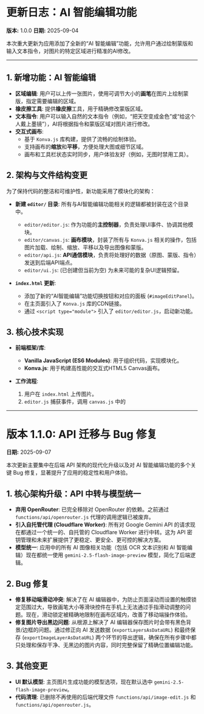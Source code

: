 
# 更新日志：AI 智能编辑功能

**版本:** 1.0.0
**日期:** 2025-09-04

本次重大更新为应用添加了全新的“AI 智能编辑”功能，允许用户通过绘制蒙版和输入文本指令，对图片的特定区域进行精准的AI修改。

---

## 1. 新增功能：AI 智能编辑

-   **区域编辑**: 用户可以上传一张图片，使用可调节大小的**画笔**在图片上绘制蒙版，指定需要编辑的区域。
-   **橡皮擦工具**: 提供**橡皮擦**工具，用于精确修改蒙版区域。
-   **文本指令**: 用户可以输入自然的文本指令（例如，“把天空变成金色”或“给这个人戴上墨镜”），AI将根据指令和蒙版区域对图片进行修改。
-   **交互式画布**:
    -   基于 `Konva.js` 库构建，提供了流畅的绘制体验。
    -   支持画布的**缩放**和**平移**，方便处理大图或细节区域。
    -   画布和工具栏状态实时同步，用户体验友好（例如，无图时禁用工具）。

## 2. 架构与文件结构变更

为了保持代码的整洁和可维护性，新功能采用了模块化的架构：

-   **新建 `editor/` 目录**: 所有与AI智能编辑功能相关的逻辑都被封装在这个目录中。
    -   `editor/editor.js`: 作为功能的**主控制器**，负责处理UI事件、协调其他模块。
    -   `editor/canvas.js`: **画布模块**，封装了所有与 `Konva.js` 相关的操作，包括图片加载、绘制、缩放、平移以及导出图像和蒙版。
    -   `editor/api.js`: **API通信模块**，负责将处理好的数据（原图、蒙版、指令）发送到后端API端点。
    -   `editor/ui.js`: (已创建但当前为空) 为未来可能的复杂UI逻辑预留。

-   **`index.html` 更新**:
    -   添加了新的“AI智能编辑”功能切换按钮和对应的面板 (`#imageEditPanel`)。
    -   在主页面引入了 `Konva.js` 库的CDN链接。
    -   通过 `<script type="module">` 引入了 `editor/editor.js`，启动新功能。

## 3. 核心技术实现

-   **前端框架/库**:
    -   **Vanilla JavaScript (ES6 Modules)**: 用于组织代码，实现模块化。
    -   **Konva.js**: 用于构建高性能的交互式HTML5 Canvas画布。

-   **工作流程**:
    1.  用户在 `index.html` 上传图片。
    2.  `editor.js` 捕获事件，调用 `canvas.js` 中的

---

# 版本 1.1.0: API 迁移与 Bug 修复

**日期:** 2025-09-07

本次更新主要集中在后端 API 架构的现代化升级以及对 AI 智能编辑功能的多个关键 Bug 修复，显著提升了应用的稳定性和用户体验。

## 1. 核心架构升级：API 中转与模型统一

-   **弃用 OpenRouter**: 已完全移除对 OpenRouter 的依赖。之前通过 `functions/api/openrouter.js` 代理的调用逻辑已被废弃。
-   **引入自托管代理 (Cloudflare Worker)**: 所有对 Google Gemini API 的请求现在都通过一个统一的、自托管的 Cloudflare Worker 进行中转。这为 API 密钥管理和未来扩展提供了更稳定、更安全、更可控的解决方案。
-   **模型统一**: 应用中的所有 AI 图像相关功能（包括 OCR 文本识别和 AI 智能编辑）现在都统一使用 `gemini-2.5-flash-image-preview` 模型，简化了后端逻辑。

## 2. Bug 修复

-   **修复移动端滑动冲突**: 解决了在 AI 编辑器中，为防止页面滚动而设置的触摸锁定范围过大，导致画笔大小等滑块控件在手机上无法通过手指滑动调整的问题。现在，滑动锁定被精确地限制在画布区域内，改善了移动端操作体验。
-   **修复图片导出黑边问题**: 从根源上解决了 AI 编辑器保存图片时会带有黑色背景/边框的问题。通过修正向 AI 发送数据 (`exportLayersAsDataURL`) 和最终保存 (`exportImageLayerAsDataURL`) 两个环节的导出逻辑，确保在所有步骤中都只处理和保存干净、无黑边的图片内容，同时完整保留了精确位置编辑功能。

## 3. 其他变更

-   **UI 默认模型**: 主页图片生成功能的模型选项，现在默认选中 `gemini-2.5-flash-image-preview`。
-   **代码清理**: 已删除不再使用的后端代理文件 `functions/api/image-edit.js` 和 `functions/api/openrouter.js`。